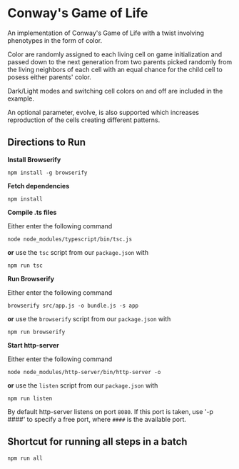 # Conway's Game of Life #

An implementation of Conway's Game of Life with a twist involving phenotypes in the form of color.

Color are randomly assigned to each living cell on game initialization and passed down to the next generation from two parents picked randomly from the living neighbors of each cell with an equal chance for the child cell to posess either parents' color.

Dark/Light modes and switching cell colors on and off are included in the example.

An optional parameter, evolve, is also supported which increases reproduction of the cells creating different patterns.


## Directions to Run ##

**Install Browserify**

```shell
npm install -g browserify
```

**Fetch dependencies**

```shell
npm install
```

**Compile .ts files**

Either enter the following command

```shell
node node_modules/typescript/bin/tsc.js
```

**or** use the `tsc` script from our `package.json` with

```shell
npm run tsc
```

**Run Browserify**

Either enter the following command

```shell
browserify src/app.js -o bundle.js -s app
```

**or** use the `browserify` script from our `package.json` with

```shell
npm run browserify

```

**Start http-server**

Either enter the following command

```shell
node node_modules/http-server/bin/http-server -o
```

**or** use the `listen` script from our `package.json` with

```
npm run listen
```

By default http-server listens on port `8080`.
If this port is taken, use '-p ####' to specify a free port, where `####` is the available port.

## Shortcut for running all steps in a batch ##

```
npm run all
```
